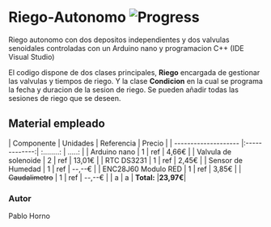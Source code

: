 # Riego-Autonomo ![Progress](http://progressed.io/bar/65?title=Progreso)

Riego autonomo con dos depositos independientes y dos valvulas senoidales controladas con un Arduino nano y programacion C++ (IDE Visual Studio)

El codigo dispone de dos clases principales, **Riego** encargada de gestionar las valvulas y tiempos de riego. Y la clase **Condicion** en la cual se programa la fecha y duracion de la sesion de riego. Se pueden añadir todas las sesiones de riego que se deseen.

## Material empleado

|     Componente       |    Unidades   |  Referencia |  Precio |
| -------------------- |:-------------:|  :........: | .....:  |
| Arduino nano         |     1         |      ref    |  4,66€  |
| Valvula de solenoide |     2         |      ref    | 13,01€  |
| RTC DS3231           |     1         |      ref    |  2,45€  |
| Sensor de Humedad    |     1         |      ref    | --,--€  |
| ENC28J60 Modulo RED  |     1         |      ref    |  3,85€  |
| ~~Caudalimetro~~     |     1         |      ref    | --,--€  |
|            a         |     a         |  **Total:** |**23,97€**|

### Autor
Pablo Horno
